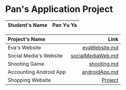 # Pan's Application Project

| Student's Name | Pan Yu Ya |
|:-----|-----:|

| Project's Name |   Link    |
|:-----|-----:|
| Eva's Website  | [evaWebsite.md](myWebsite/evaWebsite.md)|
| Social Media's Website  | [socialMediaWeb.md](social/socialMediaWeb.md) | 
| Shooting Game |       [shooting.md](shootingGame/shooting.md)     |
| Accounting Android App | [androidApp.md](androidApp/androidApp.md)  |
| Shopping Website|      [Project](myproject.md)    |
